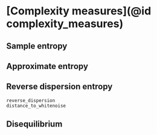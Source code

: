 # [Complexity measures](@id complexity_measures)

## Sample entropy

## Approximate entropy

## Reverse dispersion entropy

```@docs
reverse_dispersion
distance_to_whitenoise
```

## Disequilibrium
